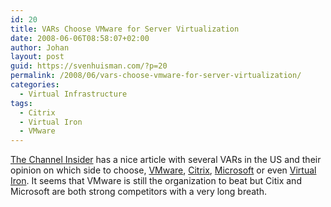 ```yaml
---
id: 20
title: VARs Choose VMware for Server Virtualization
date: 2008-06-06T08:58:07+02:00
author: Johan
layout: post
guid: https://svenhuisman.com/?p=20
permalink: /2008/06/vars-choose-vmware-for-server-virtualization/
categories:
  - Virtual Infrastructure
tags:
  - Citrix
  - Virtual Iron
  - VMware
---
```

<span class="contentpagetitle"><a href="https://www.channelinsider.com/c/a/Solution-Builder/VARs-Choose-VMware-for-Server-Virtualization" target="_blank">The Channel Insider</a> has a nice article with several VARs in the US and their opinion on which side to choose, <a title="VMware" href="https://www.vmware.com" target="_blank">VMware</a>, <a title="Citrix" href="https://www.citrix.com" target="_blank">Citrix</a>, <a title="Microsoft" href="https://www.microsoft.com" target="_blank">Microsoft</a> or even <a title="Virtual Iron" href="https://www.virtualiron.com/" target="_blank">Virtual Iron</a>. It seems that VMware is still the organization to beat but Citix and Microsoft are both strong competitors with a very long breath.</span>